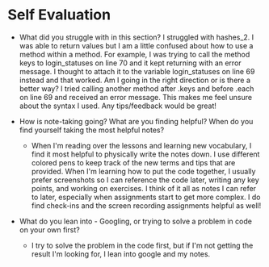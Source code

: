 # Self Evaluation

- What did you struggle with in this section?
    I struggled with hashes_2. I was able to return values but I am a little confused about how to use a method within a method. For example, I was trying to call the method keys to login_statuses on line 70 and it kept returning with an error message. I thought to attach it to the variable login_statuses on line 69 instead and that worked. Am I going in the right direction or is there a better way? I tried calling another method after .keys and before .each on line 69 and received an error message. This makes me feel unsure about the syntax I used. Any tips/feedback would be great! 

- How is note-taking going? What are you finding helpful? When do you find yourself taking the most helpful notes?
    - When I'm reading over the lessons and learning new vocabulary, I find it most helpful to physically write the notes down. I use different colored pens to keep track of the new terms and tips that are provided. When I'm learning how to put the code together, I usually prefer screenshots so I can reference the code later, writing any key points, and working on exercises. I think of it all as notes I can refer to later, especially when assignments start to get more complex. I do find check-ins and the screen recording assignments helpful as well!

- What do you lean into - Googling, or trying to solve a problem in code on your own first?
    - I try to solve the problem in the code first, but if I'm not getting the result I'm looking for, I lean into google and my notes. 
